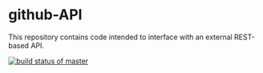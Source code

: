 # github-API
This repository contains code intended to interface with an external REST-based API. 

[![build status of master](https://travis-ci.org/amanda-zambrana/github-API.svg?branch=main)](https://travis-ci.org/amanda-zambrana/github-API)
